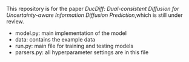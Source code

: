 This repository is for the paper _DucDiff: Dual-consistent Diffusion for Uncertainty-aware Information Diffusion Prediction_,which is still under review.

- model.py: main implementation of the model
- data: contains the example data
- run.py: main file for training and testing models
- parsers.py: all hyperparameter settings are in this file



